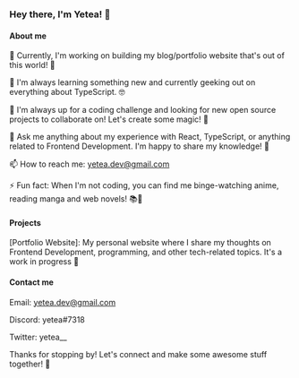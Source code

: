 ### Hey there, I'm Yetea! 🌟

#### About me

🔭 Currently, I'm working on building my blog/portfolio website that's out of this world! 🚀

🌱 I'm always learning something new and currently geeking out on everything about TypeScript. 🤓

👯 I'm always up for a coding challenge and looking for new open source projects to collaborate on! Let's create some magic! 🎉

💬 Ask me anything about my experience with React, TypeScript, or anything related to Frontend Development. I'm happy to share my knowledge! 🤗

📫 How to reach me: yetea.dev@gmail.com

⚡ Fun fact: When I'm not coding, you can find me binge-watching anime, reading manga and web novels! 📚🍿

#### Projects

[Portfolio Website]: My personal website where I share my thoughts on Frontend Development, programming, and other tech-related topics. It's a work in progress 🚧

#### Contact me

Email: yetea.dev@gmail.com

Discord: yetea#7318

Twitter: yetea__


Thanks for stopping by! Let's connect and make some awesome stuff together! 🤝
